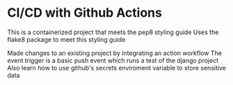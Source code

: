# CI/CD with Github Actions

This is a containerized project that meets the pep8 styling guide
Uses the flake8 package to meet this styling guide

Made changes to an existing project by integrating an action workflow
The event trigger is a basic push event which runs a test of the django project
Also learn how to use github's secrets enviroment variable to store sensitive data

